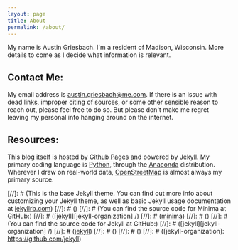 ```yaml
---
layout: page
title: About
permalink: /about/
---
```


My name is Austin Griesbach. I'm a resident of Madison, Wisconsin. More details to come as I decide what information is relevant.

## Contact Me:
My email address is [austin.griesbach@me.com](mailto:austin.griesbach@me.com).
If there is an issue with dead links, improper citing of sources, or some other sensible reason to reach out, please feel free to do so.
But please don't make me regret leaving my personal info hanging around on the internet.


## Resources:
This blog itself is hosted by [Github Pages](https://pages.github.com) and powered by [Jekyll](https://jekyllrb.com).
My primary coding language is [Python](https://www.python.org), through the [Anaconda](https://www.anaconda.com/download) distribution.
Wherever I draw on real-world data, [OpenStreetMap](https://www.openstreetmap.org) is almost always my primary source.

[//]: # (This is the base Jekyll theme. You can find out more info about customizing your Jekyll theme, as well as basic Jekyll usage documentation at [jekyllrb.com](https://jekyllrb.com/))
[//]: # ()
[//]: # (You can find the source code for Minima at GitHub:)
[//]: # ([jekyll][jekyll-organization] /)
[//]: # ([minima](https://github.com/jekyll/minima))
[//]: # ()
[//]: # (You can find the source code for Jekyll at GitHub:)
[//]: # ([jekyll][jekyll-organization] /)
[//]: # ([jekyll](https://github.com/jekyll/jekyll))
[//]: # ()
[//]: # ()
[//]: # ([jekyll-organization]: https://github.com/jekyll)
